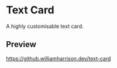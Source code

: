 # Text Card
A highly customisable text card.

## Preview
https://github.williamharrison.dev/text-card